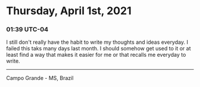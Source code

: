 # Thursday, April 1st, 2021

### 01:39 UTC-04

I still don't really have the habit to write my thoughts and ideas everyday. I failed
this taks many days last month. I should somehow get used to it or at least find
a way that makes it easier for me or that recalls me everyday to write.

---

Campo Grande - MS, Brazil
